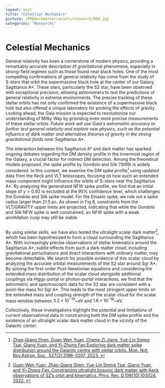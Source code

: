 ```yaml
---
layout: post
title: "Celestial Mechanics"
picture: /PMOdarkmatter/assets/research/00d.jpg
categories: "Researchs"
---
```

<head>
    <script src="https://cdn.mathjax.org/mathjax/latest/MathJax.js?config=TeX-AMS-MML_HTMLorMML" type="text/javascript"></script>
    <script type="text/x-mathjax-config">
        MathJax.Hub.Config({
            tex2jax: {
            skipTags: ['script', 'noscript', 'style', 'textarea', 'pre'],
            inlineMath: [['$','$']]
            }
        });
    </script>
</head>

# Celestial Mechanics
General relativity has been a cornerstone of modern physics, providing a remarkably accurate description of gravitational phenomena, 
especially in strong-field regimes such as those found near black holes. 
One of the most compelling confirmations of general relativity has come from the study of S-stars that orbit the supermassive black hole at the center of our Galaxy, Sagittarius A\*. 
These stars, particularly the S2 star, have been observed with exceptional precision, allowing astronomers to test the predictions of general relativity in extreme environments. 
The precise tracking of these stellar orbits has not only confirmed the existence of a supermassive black hole but also offered a unique laboratory for probing the effects of gravity. 
Looking ahead, the Gaia mission is expected to revolutionize our understanding of Milky Way by providing even more precise measurements of these stellar orbits. *Future work will use Gaia's astrometric accuracy to further test general relativity and explore new physics, such as the potential influence of dark matter and alternative theories of gravity in the strong gravitational fields near Sagittarius A\*.*

The interaction between this Sagittarius A* and dark matter has sparked ongoing debates regarding the DM density profile in the innermost region of the Galaxy, a crucial factor for indirect DM detection. Among the theoretical models proposed, the spike profile by Gondolo and Silk (1999) is widely considered.
In this context, we examine the DM spike profile[^24] using updated data from the Keck and VLT telescopes,
focusing on how such an extended mass component might influence the orbits of S-stars near the Sagittarius A\*.
By analyzing the generalized NFW spike profile, we find that an initial slope of $\gamma > 0.92$ is excluded at the 95\% confidence level,
which challenges the Gondolo and Silk spike model.
For the Einasto spike, we rule out a spike radius larger than 21.5 pc.
As shown in Fig 8, constraints from the VLT/GRAVITY upper limits are projected, indicating that while the Gondolo and Silk NFW spike is well constrained, an NFW spike with a weak annihilation cusp may still be viable.

<p style="text-align:center;"><img class="item-image" src="{{ site.baseurl }}/assets/research/figure8.png" alt=""></p>

By using similar skills, we have also tested the ultralight scalar dark matter[^28], which has been hypothesized to form a cloud surrounding the Sagittarius A\*.
With increasingly precise observations of stellar kinematics around the Sagittarius A\*, subtle effects from such a dark matter cloud, including gravitational perturbations and direct interactions with ordinary matter, may become detectable.
We search for possible evidence of this scalar cloud by analyzing the accurate orbital measurements of the S2 star around Sgr A\*.
By solving the first-order Post-Newtonian equations and considering the extended mass distribution of the scalar cloud alongside additional couplings via Higgs-portal or photon-portal interactions, we find that the astrometric and spectroscopic data for the S2 star are consistent with a point-like mass for Sgr A\*.
This leads to the most stringent upper limits on the extended mass and coupling strength of the scalar cloud for the scalar mass window between $3.2\times 10^{-19}$~eV and $1.6\times 10^{-18}$~eV.


Collectively, these investigations highlight the potential and limitations of current observational data in constraining both the DM spike profile and the existence of an ultralight scalar dark matter cloud in the vicinity of the Galactic center.


[^1]: [Murat Abdughani, Yi-Zhong Fan, Lei Feng, Yue-Lin Sming Tsai, Lei Wu, and Qiang Yuan. A commonorigin of muon g-2 anomaly, Galaxy Center GeV excess and AMS-02 anti-proton excess in the NMSSM.Sci. Bull., 66:2170–2174, 2021. ](https://arxiv.org/abs/2104.03274)

[^2]: [ Murat Abdughani, Yi-Zhong Fan, Chih-Ting Lu, Tian-Peng Tang, and Yue-Lin Sming Tsai. Muonphilic dark matter explanation of gamma-ray galactic center excess: a comprehensive analysis. JHEP, 07:127,2022. ](https://arxiv.org/abs/2111.02946)

[^3]: [ Abdesslam Arhrib, Yue-Lin Sming Tsai, Qiang Yuan, and Tzu-Chiang Yuan. An Updated Analysis of Inert Higgs Doublet Model in light of the Recent Results from LUX, PLANCK, AMS-02 and LHC. JCAP,06:030, 2014.  ](https://arxiv.org/abs/1310.0358)

[^4]: [ Shankha Banerjee, Shigeki Matsumoto, Kyohei Mukaida, and Yue-Lin Sming Tsai. WIMP Dark Matter in a Well-Tempered Regime: A case study on Singlet-Doublets Fermionic WIMP. JHEP, 11:070, 2016. ](https://arxiv.org/abs/1603.07387)

[^5]: [ Jung Chang, Kingman Cheung, Hiroyuki Ishida, Chih-Ting Lu, Martin Spinrath, and Yue-Lin Sming Tsai.Sneutrino Dark Matter via pseudoscalar X-funnel meets Inverse Seesaw. JHEP, 09:071, 2018. ](https://arxiv.org/abs/1806.04468)

[^6]: [ Yu-Tong Chen, Shigeki Matsumoto, Tian-Peng Tang, Yue-Lin Sming Tsai, and Lei Wu. Light thermal dark matter beyond p-wave annihilation in minimal Higgs portal model. JHEP, 05:281, 2024.](https://arxiv.org/abs/2403.02721)

[^7]: [ Kingman Cheung, Jui-Lin Kuo, Kin-Wang Ng, and Yue-Lin Sming Tsai. The impact of EDGES 21-cm data on dark matter interactions. Phys. Lett. B, 789:137–144, 2019.8 ](https://arxiv.org/abs/1803.09398)

[^8]: [ Kingman Cheung, Yue-Lin S. Tsai, Po-Yan Tseng, Tzu-Chiang Yuan, and A. Zee. Global Study of the Simplest Scalar Phantom Dark Matter Model. JCAP, 10:042, 2012.  ](https://arxiv.org/abs/1207.4930)

[^9]: [ Kingman Cheung, Po-Yan Tseng, Yue-Lin S. Tsai, and Tzu-Chiang Yuan. Global Constraints on Effective Dark Matter Interactions: Relic Density, Direct Detection, Indirect Detection, and Collider. JCAP, 05:001,2012. ](https://arxiv.org/abs/1201.3402)

[^10]: [ Ming-Yang Cui, Wei-Chih Huang, Yue-Lin Sming Tsai, and Qiang Yuan. Consistency test of the AMS-02 antiproton excess with direct detection data based on the effective field theory approach. JCAP, 11:039,2018. ](https://arxiv.org/abs/1805.11590)

[^11]: [ Ming-Yang Cui, Qiang Yuan, Yue-Lin Sming Tsai, and Yi-Zhong Fan. Possible dark matter annihilation signal in the AMS-02 antiproton data. Phys. Rev. Lett., 118(19):191101, 2017. ](https://arxiv.org/abs/1610.03840)

[^12]: [ Yi-Zhong Fan, Tian-Peng Tang, Yue-Lin Sming Tsai, and Lei Wu. Inert Higgs Dark Matter for CDF II W-Boson Mass and Detection Prospects. Phys. Rev. Lett., 129(9):091802, 2022. ](https://arxiv.org/abs/2204.03693)

[^13]: [ Jie-Cheng Feng, Xian-Wei Kang, Chih-Ting Lu, Yue-Lin Sming Tsai, and Feng-Shou Zhang. Revising inelastic dark matter direct detection by including the cosmic ray acceleration. JHEP, 04:080, 2022.  ](https://arxiv.org/abs/2110.08863)

[^14]: [ Andrew Fowlie, Kamila Kowalska, Leszek Roszkowski, Enrico Maria Sessolo, and Yue-Lin Sming Tsai.Dark matter and collider signatures of the MSSM. Phys. Rev. D, 88:055012, 2013. ](https://arxiv.org/abs/1306.1567)

[^15]: [ Gang Guo, Yue-Lin Sming Tsai, and Meng-Ru Wu. Probing cosmic-ray accelerated light dark matter with IceCube. JCAP, 10:049, 2020. ](https://arxiv.org/abs/2004.03161)

[^16]: [ Gang Guo, Yue-Lin Sming Tsai, Meng-Ru Wu, and Qiang Yuan. Elastic and Inelastic Scattering of Cosmic-Rays on Sub-GeV Dark Matter. Phys. Rev. D, 102(10):103004, 2020. ](https://arxiv.org/abs/2008.12137)

[^17]: [ Wei-Chih Huang, Jui-Lin Kuo, and Yue-Lin Sming Tsai. A convolutional-neural-network estimator of CMB constraints on dark matter energy injection. JCAP, 06:025, 2021. ](https://arxiv.org/abs/2101.10360)

[^18]: [ Xiaoyuan Huang, Yue-Lin Sming Tsai, and Qiang Yuan. LikeDM: likelihood calculator of dark matter detection. Comput. Phys. Commun., 213:252–263, 2017. ](https://arxiv.org/abs/1603.07119)

[^19]: [ Zuowei Liu, Yushan Su, Yue-Lin Sming Tsai, Bingrong Yu, and Qiang Yuan. A combined analysis of PandaX, LUX, and XENON1T experiments within the framework of dark matter effective theory. JHEP,11:024, 2017. ](https://arxiv.org/abs/1708.04630)

[^20]: [ Keyu Lu, Yue-Lin Sming Tsai, Qiang Yuan, and Le Zhang. Inelastic Scattering of Dark Matter with Heavy Cosmic Rays. Res. Astron. Astrophys., 24(6):065007, 2024. ](https://arxiv.org/abs/2310.12501)

[^21]: [ Shigeki Matsumoto, Satyanarayan Mukhopadhyay, and Yue-Lin Sming Tsai. Singlet Majorana fermion dark matter: a comprehensive analysis in effective field theory. JHEP, 10:155, 2014. ](https://arxiv.org/abs/1407.1859)

[^22]: [ Shigeki Matsumoto, Satyanarayan Mukhopadhyay, and Yue-Lin Sming Tsai. Effective Theory of WIMP Dark Matter supplemented by Simplified Models: Singlet-like Majorana fermion case. Phys. Rev. D,94(6):065034, 2016. ](https://arxiv.org/abs/1604.02230)

[^23]: [ Shigeki Matsumoto, Yue-Lin Sming Tsai, and Po-Yan Tseng. Light Fermionic WIMP Dark Matter with Light Scalar Mediator. JHEP, 07:050, 2019.  ](https://arxiv.org/abs/1811.03292)

[^24]: [ Zhao-Qiang Shen, Guan-Wen Yuan, Cheng-Zi Jiang, Yue-Lin Sming Tsai, Qiang Yuan, and Yi-Zhong Fan.Exploring dark matter spike distribution around the Galactic centre with stellar orbits. Mon. Not. Roy.Astron. Soc., 527(2):3196–3207, 2023. ](https://arxiv.org/abs/2303.09284)

[^25]: [ Tian-Peng Tang, Murat Abdughani, Lei Feng, Yue-Lin Sming Tsai, Jian Wu, and Yi-Zhong Fan. NMSSM neutralino dark matter for CDF II W-boson mass and muon g − 2 and the promising prospect of directd etection. Sci. China Phys. Mech. Astron., 66(3):239512, 2023. ](https://arxiv.org/abs/2204.04356)

[^26]: [ Yue-Lin Sming Tsai, Van Que Tran, and Chih-Ting Lu. Confronting dark matter co-annihilation of Inert two Higgs Doublet Model with a compressed mass spectrum. JHEP, 06:033, 2020. ](https://arxiv.org/abs/1912.08875)

[^27]: [ Mei-Wen Yang, Zhi-Qi Guo, Xiao-Yi Luo, Zhao-Qiang Shen, Zi-Qing Xia, Chih-Ting Lu, Yue-Lin SmingTsai, and Yi-Zhong Fan. Searching Accretion-Enhanced Dark Matter Annihilation Signals in the Galactic Centre. 7 2024.9](https://arxiv.org/abs/2407.06815)

[^28]: [ Guan-Wen Yuan, Zhao-Qiang Shen, Yue-Lin Sming Tsai, Qiang Yuan, and Yi-Zhong Fan. Constraining ultralight bosonic dark matter with Keck observations of S2’s orbit and kinematics. Phys. Rev. D,106(10):103024, 2022. ](https://arxiv.org/abs/1308.1782)

[^29]: [ Chi Zhang, Lei Zu, Hou-Zun Chen, Yue-Lin Sming Tsai, and Yi-Zhong Fan. Weak Lensing Constraints on Dark Matter-Baryon Interactions with N -Body Simulations and Machine Learning. 2 2024.](https://arxiv.org/abs/2402.18880)

[^30]: [ Jiajun Zhang, Yue-Lin Sming Tsai, Jui-Lin Kuo, Kingman Cheung, and Ming-Chung Chu. Ultralight Axion Dark Matter and Its Impact on Dark Halo Structure in N -body Simulations. Astrophys. J., 853(1):51, 2018. ](https://arxiv.org/abs/1611.00892)

[^31]: [ Lei Zu, Chi Zhang, Hou-Zun Chen, Wei Wang, Yue-Lin Sming Tsai, Yuhsin Tsai, Wentao Luo, and Yi-Zhong Fan. Exploring mirror twin Higgs cosmology with present and future weak lensing surveys. JCAP,08:023, 2023 ](https://arxiv.org/abs/2304.06308)
